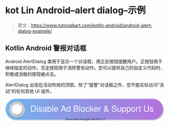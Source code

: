 # kot Lin Android–alert dialog–示例

> 原文：<https://www.tutorialkart.com/kotlin-android/android-alert-dialog-example/>

## Kotlin Android 警报对话框

Android AlertDialog 类用于显示一个对话框，用正反按钮提醒用户。正按钮用于继续指定的动作。否定按钮用于消除警告动作。您可以提供自己的自定义代码时，积极或消极的按钮被点击。

AlertDialog 出现在活动布局的顶部。除了“报警”对话框之外，您不能实际访问“活动”的任何其他 UI 组件。

[![](img/925da31b32d6bc3827932f6c8afb11bb.png)](https://www.tutorialkart.com/)